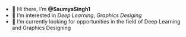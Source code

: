 
- 👋 Hi there, I’m **@SaumyaSingh1**
- 👀 I’m interested in *Deep Learning*, *Graphics Desiging*
- 🌱 I’m currently looking for opportunities in the field of Deep Learning and Graphics Designing


<!---
SaumyaSingh1/SaumyaSingh1 is a ✨ special ✨ repository because its `README.md` (this file) appears on your GitHub profile.
You can click the Preview link to take a look at your changes.
--->
